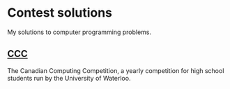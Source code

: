# Contest solutions

My solutions to computer programming problems.

## [CCC](http://www.cemc.uwaterloo.ca/contests/computing.html)

The Canadian Computing Competition, a yearly competition for high school students run by the University of Waterloo.
